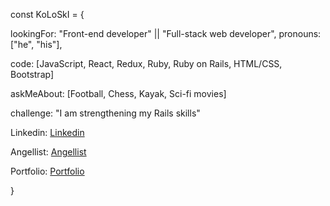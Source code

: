 const KoLoSkI = { 
      
  lookingFor: "Front-end developer" || "Full-stack web developer",
  pronouns: ["he", "his"],
  
  code: [JavaScript, React, Redux, Ruby, Ruby on Rails, HTML/CSS, Bootstrap]
   
  askMeAbout: [Football, Chess, Kayak, Sci-fi movies]

  challenge: "I am strengthening my Rails skills"

  Linkedin: [Linkedin](https://www.linkedin.com/in/igor-koloski/)  
  
  Angellist: [Angellist](https://angel.co/u/igor-koloski)   
      
  Portfolio: [Portfolio](https://igorkol91.github.io/MyPortfolio/)    
  
  }
   
